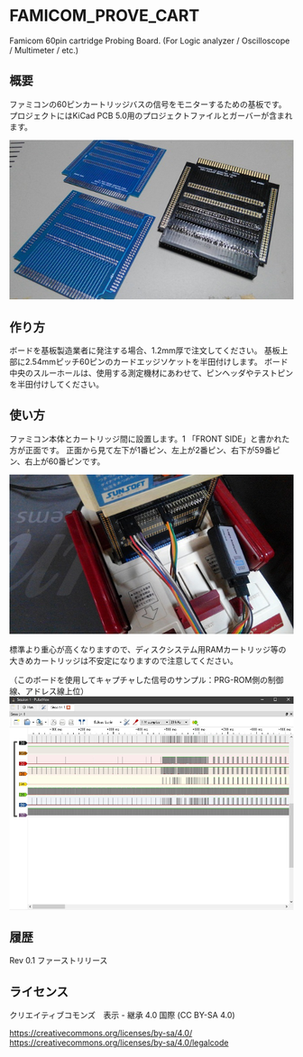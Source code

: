 # FAMICOM_PROVE_CART
Famicom 60pin cartridge Probing Board. (For Logic analyzer / Oscilloscope / Multimeter / etc.)

## 概要

ファミコンの60ピンカートリッジバスの信号をモニターするための基板です。
プロジェクトにはKiCad PCB 5.0用のプロジェクトファイルとガーバーが含まれます。

![Probing board](https://github.com/antarcticlion/FAMICOM_PROVE_CART/blob/master/probing%20board_001.jpg)

## 作り方

ボードを基板製造業者に発注する場合、1.2mm厚で注文してください。
基板上部に2.54mmピッチ60ピンのカードエッジソケットを半田付けします。
ボード中央のスルーホールは、使用する測定機材にあわせて、ピンヘッダやテストピンを半田付けしてください。

## 使い方
ファミコン本体とカートリッジ間に設置します。1
「FRONT SIDE」と書かれた方が正面です。
正面から見て左下が1番ピン、左上が2番ピン、右下が59番ピン、右上が60番ピンです。

![Board Settings](https://github.com/antarcticlion/FAMICOM_PROVE_CART/blob/master/probing_boad_settings_001.jpg)

標準より重心が高くなりますので、ディスクシステム用RAMカートリッジ等の大きめカートリッジは不安定になりますので注意してください。


（このボードを使用してキャプチャした信号のサンプル：PRG-ROM側の制御線、アドレス線上位）
![Captude signal sample](https://github.com/antarcticlion/FAMICOM_PROVE_CART/blob/master/probing_board_capture_sample.jpg)


## 履歴
 Rev 0.1 ファーストリリース

## ライセンス
クリエイティブコモンズ　表示 - 継承 4.0 国際 (CC BY-SA 4.0)　

https://creativecommons.org/licenses/by-sa/4.0/
https://creativecommons.org/licenses/by-sa/4.0/legalcode
